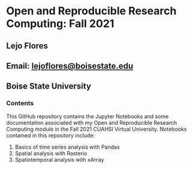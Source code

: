 # Open and Reproducible Research Computing: Fall 2021

## Lejo Flores
## Email: [lejoflores@boisestate.edu](mailto:lejoflores@boisestate.edu)
## Boise State University


### Contents

This GitHub repository contains the Jupyter Notebooks and some documentation associated with my Open and Reproducible Research Computing module in the Fall 2021 CUAHSI Virtual University. Notebooks contained in this repository include:

1. Basics of time series analysis with Pandas
2. Spatial analysis with Rasterio
3. Spatiotemporal analysis with xArray


